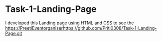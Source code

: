 # Task-1-Landing-Page
I developed this Landing page using HTML and CSS to see the [https://PreetiEventorganiser](https://github.com/Priti0308/Task-1-Landing-Page.git)https://github.com/Priti0308/Task-1-Landing-Page.git
